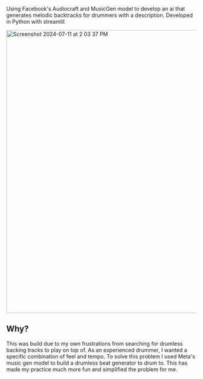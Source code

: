 Using Facebook's Audiocraft and MusicGen model to develop an ai that generates melodic backtracks for drummers with a description. Developed in Python with streamlit

<img width="748" alt="Screenshot 2024-07-11 at 2 03 37 PM" src="https://github.com/user-attachments/assets/0802b78e-dc71-41b8-922e-e1e45fa1ee71">


## Why?
This was build due to my own frustrations from searching for drumless backing tracks to play on top of. As an experienced drummer, I wanted a specific combination of feel and tempo. To solve this problem I used Meta's music gen model to build a drumless beat generator to drum to. This has made my practice much more fun and simplified the problem for me. 
